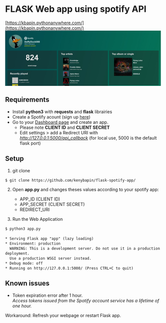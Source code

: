# FLASK Web app using spotify API


[https://kbapin.pythonanywhere.com/](https://kbapin.pythonanywhere.com/)
<br>
 ![alt text](https://github.com/kenybapin/flask-spotify-app/blob/main/preview.jpg?raw=true)

## Requirements
* Install **python3** with **requests** and **flask** librairies
* Create a Spotify acount (sign up [here](www.spotify.com))
* Go to your [Dashboard page](https://developer.spotify.com/dashboard/login) and create an app.
  - Please note **CLIENT ID** and **CLIENT SECRET**
  - Edit settings > add a Redirect URI with *http://127.0.0.1:5000/api_callback* (for local use, 5000 is the default flask port)
 

## Setup
1. git clone
```
$ git clone https://github.com/kenybapin/flask-spotify-app/
```
2. Open **app.py** and changes theses values according to your spotify app:
   - APP_ID (CLIENT ID)
   - APP_SECRET (CLIENT SECRET)
   - REDIRECT_URI

4. Run the Web Application
``` 
$ python3 app.py

* Serving Flask app "app" (lazy loading)
* Environment: production
  WARNING: This is a development server. Do not use it in a production deployment.
  Use a production WSGI server instead.
* Debug mode: off
* Running on http://127.0.0.1:5000/ (Press CTRL+C to quit)
```

## Known issues
- Token expiration error after 1 hour.<br>
*Access tokens issued from the Spotify account service has a lifetime of one hour.*

Workaround: Refresh your webpage or restart Flask app.
